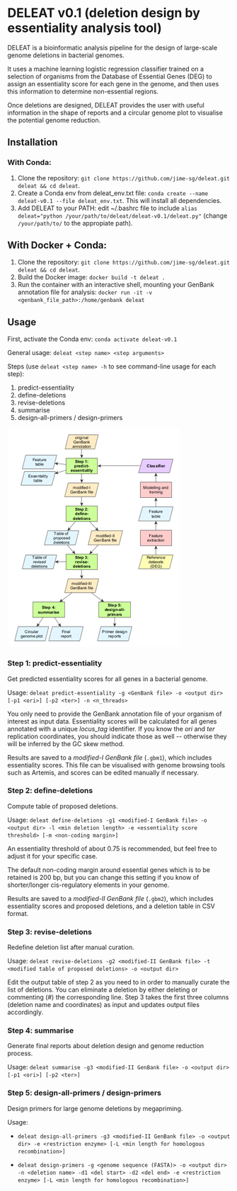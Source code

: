 # DELEAT v0.1 (deletion design by essentiality analysis tool)
DELEAT is a bioinformatic analysis pipeline for the design of large-scale genome deletions in bacterial genomes.

It uses a machine learning logistic regression classifier trained on a selection of organisms from the Database of Essential Genes (DEG) to assign an essentiality score for each gene in the genome, and then uses this information to determine non-essential regions.

Once deletions are designed, DELEAT provides the user with useful information in the shape of reports and a circular genome plot to visualise the potential genome reduction.

## Installation

### With Conda:

1. Clone the repository: `git clone https://github.com/jime-sg/deleat.git deleat && cd deleat`.
2. Create a Conda env from deleat_env.txt file: `conda create --name deleat-v0.1 --file deleat_env.txt`. This will install all dependencies.
3. Add DELEAT to your PATH: edit ~/.bashrc file to include `alias deleat="python /your/path/to/deleat/deleat-v0.1/deleat.py"` (change `/your/path/to/` to the appropiate path).

## With Docker + Conda:

1. Clone the repository: `git clone https://github.com/jime-sg/deleat.git deleat && cd deleat`.
2. Build the Docker image: `docker build -t deleat .`
3. Run the container with an interactive shell, mounting your GenBank annotation file for analysis: `docker run -it -v <genbank_file_path>:/home/genbank deleat`

## Usage
First, activate the Conda env: `conda activate deleat-v0.1`

General usage: `deleat <step name> <step arguments>`

Steps (use `deleat <step name> -h` to see command-line usage for each step):

  1. predict-essentiality
  2. define-deletions
  3. revise-deletions
  4. summarise
  5. design-all-primers / design-primers
  
![](img/pipeline.png)
  
### Step 1: predict-essentiality

Get predicted essentiality scores for all genes in a bacterial genome.

Usage: `deleat predict-essentiality -g <GenBank file> -o <output dir> [-p1 <ori>] [-p2 <ter>] -n <n_threads>`

You only need to provide the GenBank annotation file of your organism of interest as input data. Essentiality scores will be calculated for all genes annotated with a unique *locus_tag* identifier. If you know the *ori* and *ter* replication coordinates, you should indicate those as well -- otherwise they will be inferred by the GC skew method.

Results are saved to a *modified-I GenBank file* (`.gbm1`), which includes essentiality scores. This file can be visualised with genome browsing tools such as Artemis, and scores can be edited manually if necessary.

### Step 2: define-deletions

Compute table of proposed deletions.

Usage: `deleat define-deletions -g1 <modified-I GenBank file> -o <output dir> -l <min deletion length> -e <essentiality score threshold> [-m <non-coding margin>]`

An essentiality threshold of about 0.75 is recommended, but feel free to adjust it for your specific case.

The default non-coding margin around essential genes which is to be retained is 200 bp, but you can change this setting if you know of shorter/longer cis-regulatory elements in your genome.

Results are saved to a *modified-II GenBank file* (`.gbm2`), which includes essentiality scores and proposed deletions, and a deletion table in CSV format.

### Step 3: revise-deletions

Redefine deletion list after manual curation.

Usage: `deleat revise-deletions -g2 <modified-II GenBank file> -t <modified table of proposed deletions> -o <output dir>`

Edit the output table of step 2 as you need to in order to manually curate the list of deletions. You can eliminate a deletion by either deleting or commenting (#) the corresponding line. Step 3 takes the first three columns (deletion name and coordinates) as input and updates output files accordingly.

### Step 4: summarise

Generate final reports about deletion design and genome reduction process.

Usage: `deleat summarise -g3 <modified-II GenBank file> -o <output dir> [-p1 <ori>] [-p2 <ter>]`

### Step 5: design-all-primers / design-primers

Design primers for large genome deletions by megapriming.

Usage:
  - `deleat design-all-primers -g3 <modified-II GenBank file> -o <output dir> -e <restriction enzyme> [-L <min length for homologous recombination>]`
  
  - `deleat design-primers -g <genome sequence (FASTA)> -o <output dir> -n <deletion name> -d1 <del start> -d2 <del end> -e <restriction enzyme> [-L <min length for homologous recombination>]`

